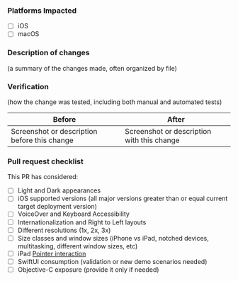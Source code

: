 ### Platforms Impacted
- [ ] iOS
- [ ] macOS

### Description of changes

(a summary of the changes made, often organized by file)

### Verification

(how the change was tested, including both manual and automated tests)

| Before                                       | After                                      |
|----------------------------------------------|--------------------------------------------|
| Screenshot or description before this change | Screenshot or description with this change |

### Pull request checklist

This PR has considered:
- [ ] Light and Dark appearances
- [ ] iOS supported versions (all major versions greater than or equal current target deployment version)
- [ ] VoiceOver and Keyboard Accessibility
- [ ] Internationalization and Right to Left layouts
- [ ] Different resolutions (1x, 2x, 3x)
- [ ] Size classes and window sizes (iPhone vs iPad, notched devices, multitasking, different window sizes, etc)
- [ ] iPad [Pointer interaction](https://developer.apple.com/documentation/uikit/pointer_interactions)
- [ ] SwiftUI consumption (validation or new demo scenarios needed)
- [ ] Objective-C exposure (provide it only if needed)